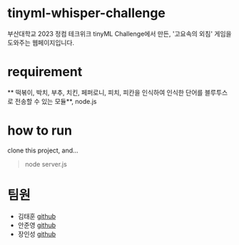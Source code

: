 # tinyml-whisper-challenge
부산대학교 2023 정컴 테크위크 tinyML Challenge에서 만든, '고요속의 외침' 게임을 도와주는 웹페이지입니다.

# requirement
** 떡볶이, 박치, 부추, 치킨, 페퍼로니, 피치, 피칸을 인식하여 인식한 단어를 블루투스로 전송할 수 있는 모듈**, node.js

# how to run
clone this project, and...
> node server.js

# 팀원
- 김태훈 [github](https://github.com/minchoCoin)
- 안준영 [github](https://github.com/ahnjun0)
- 장인성 [github](https://github.com/jis4969)
